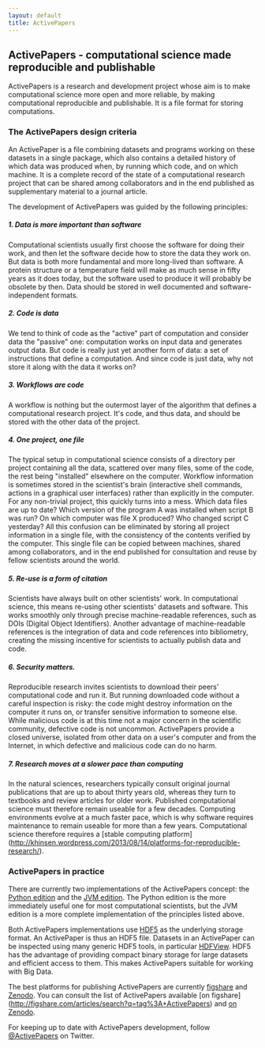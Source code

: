 ```yaml
---
layout: default
title: ActivePapers
---
```


## ActivePapers - computational science made reproducible and publishable

ActivePapers is a research and development project whose aim is to
make computational science more open and more reliable, by making
computational reproducible and publishable. It is a file format
for storing computations.


### The ActivePapers design criteria

An ActivePaper is a file combining datasets and programs working on
these datasets in a single package, which also contains a detailed
history of which data was produced when, by running which code, and on
which machine. It is a complete record of the state of a computational
research project that can be shared among collaborators and in the end
published as supplementary material to a journal article.

The development of ActivePapers was guided by the following principles:

##### 1. Data is more important than software

Computational scientists usually first choose the software for doing
their work, and then let the software decide how to store the data
they work on. But data is both more fundamental and more long-lived
than software. A protein structure or a temperature field will make as
much sense in fifty years as it does today, but the software used to
produce it will probably be obsolete by then. Data should be stored in
well documented and software-independent formats.

##### 2. Code is data

We tend to think of code as the "active" part of computation and
consider data the "passive" one: computation works on input data and
generates output data. But code is really just yet another form of
data: a set of instructions that define a computation. And since code
is just data, why not store it along with the data it works on?

##### 3. Workflows are code

A workflow is nothing but the outermost layer of the algorithm that
defines a computational research project. It's code, and thus data,
and should be stored with the other data of the project.

##### 4. One project, one file

The typical setup in computational science consists of a directory per
project containing all the data, scattered over many files, some of
the code, the rest being "installed" elsewhere on the computer.
Workflow information is sometimes stored in the scientist's brain
(interactive shell commands, actions in a graphical user interfaces)
rather than explicitly in the computer. For any non-trivial project,
this quickly turns into a mess. Which data files are up to date?
Which version of the program A was installed when script B was run?
On which computer was file X produced? Who changed script C yesterday?
All this confusion can be eliminated by storing all project
information in a single file, with the consistency of the contents
verified by the computer. This single file can be copied between
machines, shared among collaborators, and in the end published
for consultation and reuse by fellow scientists around the world.

##### 5. Re-use is a form of citation

Scientists have always built on other scientists' work. In
computational science, this means re-using other scientists' datasets
and software. This works smoothly only through precise
machine-readable references, such as DOIs (Digital Object Identifiers).
Another advantage of machine-readable references is the integration
of data and code references into bibliometry, creating the missing
incentive for scientists to actually publish data and code.

##### 6. Security matters.

Reproducible research invites scientists to download their peers'
computational code and run it. But running downloaded code without a
careful inspection is risky: the code might destroy information on the
computer it runs on, or transfer sensitive information to someone
else. While malicious code is at this time not a major concern in the
scientific community, defective code is not uncommon. ActivePapers
provide a closed universe, isolated from other data on a user's
computer and from the Internet, in which defective and malicious code
can do no harm.

##### 7. Research moves at a slower pace than computing

In the natural sciences, researchers typically consult original
journal publications that are up to about thirty years old, whereas
they turn to textbooks and review articles for older work.
Published computational science must therefore remain useable
for a few decades. Computing environments evolve at a much
faster pace, which is why software requires maintenance
to remain useable for more than a few years. Computational
science therefore requires a [stable computing platform]
(http://khinsen.wordpress.com/2013/08/14/platforms-for-reproducible-research/).


### ActivePapers in practice

There are currently two implementations of the ActivePapers
concept: the [Python edition](./python-edition/) and the
[JVM edition](./jvm-edition). The Python edition is the more
immediately useful one for most computational scientists, but
the JVM edition is a more complete implementation of the
principles listed above.

Both ActivePapers implementations use
[HDF5](http://www.hdfgroup.org/HDF5/) as the underlying storage
format. An ActivePaper is thus an HDF5 file. Datasets in an
ActivePaper can be inspected using many generic HDF5 tools, in
particular [HDFView](http://www.hdfgroup.org/hdf-java-html/hdfview/).
HDF5 has the advantage of providing compact binary storage for large
datasets and efficient access to them. This makes ActivePapers
suitable for working with Big Data.

The best platforms for publishing ActivePapers are currently
[figshare](http://figshare.com/) and [Zenodo](http://zenodo.org). You
can consult the list of ActivePapers available [on figshare]
(http://figshare.com/articles/search?q=tag%3A+ActivePapers) and
[on Zenodo](https://zenodo.org/search?f=keyword&p="ActivePapers").

For keeping up to date with ActivePapers development,
follow [@ActivePapers](https://twitter.com/ActivePapers) on Twitter.
